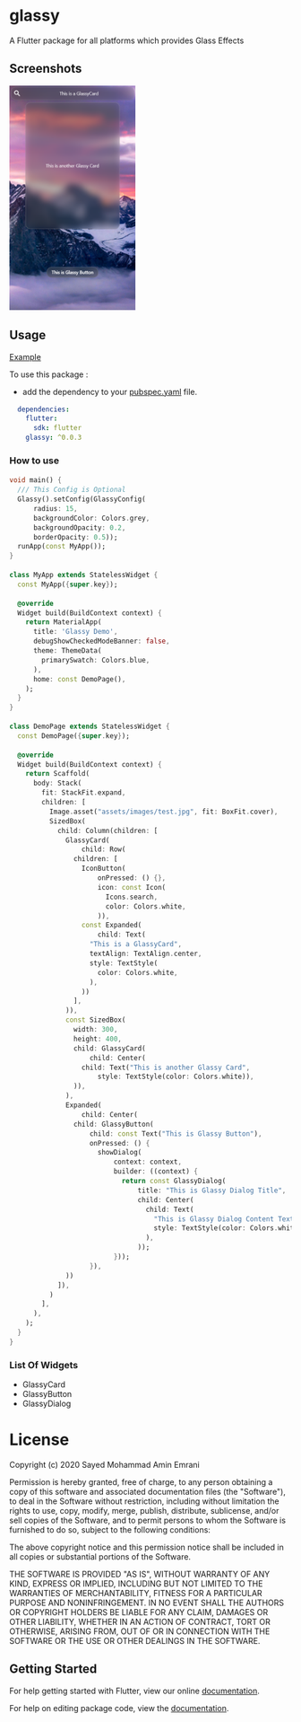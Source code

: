 # glassy

A Flutter package for all platforms which provides Glass Effects

## Screenshots

<img src="https://github.com/smae1993/glassy/blob/main/screenShots/screen_shot_2.png" height="400em" width="225em" />

## Usage

[Example](https://github.com/parth58/Social-SignIn-Buttons/blob/master/example/lib/main.dart)

To use this package :

* add the dependency to your [pubspec.yaml](https://github.com/smae1993/glassy/blob/main/pubspec.yaml) file.

```yaml
  dependencies:
    flutter:
      sdk: flutter
    glassy: ^0.0.3
```

### How to use

```dart
void main() {
  /// This Config is Optional
  Glassy().setConfig(GlassyConfig(
      radius: 15,
      backgroundColor: Colors.grey,
      backgroundOpacity: 0.2,
      borderOpacity: 0.5));
  runApp(const MyApp());
}

class MyApp extends StatelessWidget {
  const MyApp({super.key});

  @override
  Widget build(BuildContext context) {
    return MaterialApp(
      title: 'Glassy Demo',
      debugShowCheckedModeBanner: false,
      theme: ThemeData(
        primarySwatch: Colors.blue,
      ),
      home: const DemoPage(),
    );
  }
}

class DemoPage extends StatelessWidget {
  const DemoPage({super.key});

  @override
  Widget build(BuildContext context) {
    return Scaffold(
      body: Stack(
        fit: StackFit.expand,
        children: [
          Image.asset("assets/images/test.jpg", fit: BoxFit.cover),
          SizedBox(
            child: Column(children: [
              GlassyCard(
                  child: Row(
                children: [
                  IconButton(
                      onPressed: () {},
                      icon: const Icon(
                        Icons.search,
                        color: Colors.white,
                      )),
                  const Expanded(
                      child: Text(
                    "This is a GlassyCard",
                    textAlign: TextAlign.center,
                    style: TextStyle(
                      color: Colors.white,
                    ),
                  ))
                ],
              )),
              const SizedBox(
                width: 300,
                height: 400,
                child: GlassyCard(
                    child: Center(
                  child: Text("This is another Glassy Card",
                      style: TextStyle(color: Colors.white)),
                )),
              ),
              Expanded(
                  child: Center(
                child: GlassyButton(
                    child: const Text("This is Glassy Button"),
                    onPressed: () {
                      showDialog(
                          context: context,
                          builder: ((context) {
                            return const GlassyDialog(
                                title: "This is Glassy Dialog Title",
                                child: Center(
                                  child: Text(
                                    "This is Glassy Dialog Content Text Widget",
                                    style: TextStyle(color: Colors.white),
                                  ),
                                ));
                          }));
                    }),
              ))
            ]),
          )
        ],
      ),
    );
  }
}

```

### List Of Widgets
* GlassyCard
* GlassyButton
* GlassyDialog


# License
Copyright (c) 2020 Sayed Mohammad Amin Emrani

Permission is hereby granted, free of charge, to any person obtaining a copy
of this software and associated documentation files (the "Software"), to deal
in the Software without restriction, including without limitation the rights
to use, copy, modify, merge, publish, distribute, sublicense, and/or sell
copies of the Software, and to permit persons to whom the Software is
furnished to do so, subject to the following conditions:

The above copyright notice and this permission notice shall be included in all
copies or substantial portions of the Software.

THE SOFTWARE IS PROVIDED "AS IS", WITHOUT WARRANTY OF ANY KIND, EXPRESS OR
IMPLIED, INCLUDING BUT NOT LIMITED TO THE WARRANTIES OF MERCHANTABILITY,
FITNESS FOR A PARTICULAR PURPOSE AND NONINFRINGEMENT. IN NO EVENT SHALL THE
AUTHORS OR COPYRIGHT HOLDERS BE LIABLE FOR ANY CLAIM, DAMAGES OR OTHER
LIABILITY, WHETHER IN AN ACTION OF CONTRACT, TORT OR OTHERWISE, ARISING FROM,
OUT OF OR IN CONNECTION WITH THE SOFTWARE OR THE USE OR OTHER DEALINGS IN THE
SOFTWARE.


## Getting Started

For help getting started with Flutter, view our online [documentation](https://flutter.io/).

For help on editing package code, view the [documentation](https://flutter.io/developing-packages/).